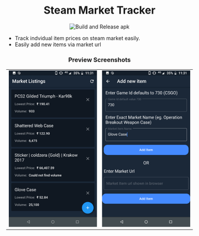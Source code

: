 <h1 align="center">Steam Market Tracker</h1>

<p align="center">
    <img src="https://github.com/alandsilva26/steam-market-tracker-flutter/workflows/Test,%20Build%20and%20Release%20apk/badge.svg" alt="Build and Release apk"/>
</p>

* Track indvidual item prices on steam market easily.
* Easily add new items via market url

<h3 align="center">Preview Screenshots</h3>
<table>
<tr>
    <td>
        <img src="./media/home.png" />
    </td>
    <td>
        <img src="./media/form-with-entry.png" />
    </td>
</tr>
</table>
